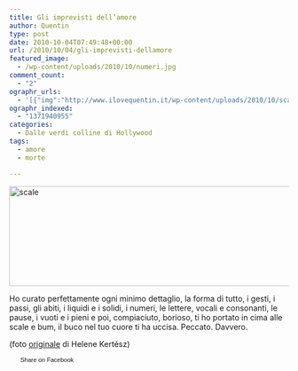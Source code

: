 ```yaml
---
title: Gli imprevisti dell’amore
author: Quentin
type: post
date: 2010-10-04T07:49:48+00:00
url: /2010/10/04/gli-imprevisti-dellamore
featured_image:
  - /wp-content/uploads/2010/10/numeri.jpg
comment_count:
  - "2"
ographr_urls:
  - '[{"img":"http://www.ilovequentin.it/wp-content/uploads/2010/10/scale.jpg"},{"img":"http://www.ilovequentin.it/wp-content/uploads/2010/10/numeri.jpg"},{"img":"http://www.ilovequentin.it/wp-content/uploads/2010/10/scale-300x103.jpg"}]'
ographr_indexed:
  - "1371940955"
categories:
  - Dalle verdi colline di Hollywood
tags:
  - amore
  - morte

---
```

[<img class="alignnone size-full wp-image-1219" title="scale" src="http://www.ilovequentin.it/wp-content/uploads/2010/10/scale.jpg" alt="scale" width="520" height="180" />][1]

Ho curato perfettamente ogni minimo dettaglio, la forma di tutto, i gesti, i passi, gli abiti, i liquidi e i solidi, i numeri, le lettere, vocali e consonanti, le pause, i vuoti e i pieni e poi, compiaciuto, borioso, ti ho portato in cima alle scale e bum, il buco nel tuo cuore ti ha uccisa. Peccato. Davvero.

(foto [originale][2] di Helene Kertész)

<a href="http://www.facebook.com/share.php?u=http%3A%2F%2Fwww.ilovequentin.it%2F2010%2F10%2F04%2Fgli-imprevisti-dellamore&t=Gli%20imprevisti%20dell%27amore" id="facebook_share_both_1216" style="font-size:11px; line-height:13px; font-family:'lucida grande',tahoma,verdana,arial,sans-serif; text-decoration:none; padding:2px 0 0 20px; height:16px; background:url(http://b.static.ak.fbcdn.net/images/share/facebook_share_icon.gif) no-repeat top left;">Share on Facebook</a>

 [1]: http://www.ilovequentin.it/wp-content/uploads/2010/10/scale.jpg
 [2]: http://www.flickr.com/photos/12908483@N04/1391926608/sizes/z/in/photostream/